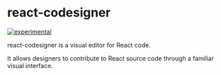 # react-codesigner

[![experimental](http://badges.github.io/stability-badges/dist/experimental.svg)](http://github.com/badges/stability-badges)

react-codesigner is a visual editor for React code.

It allows designers to contribute to React source code through a familiar visual interface.
